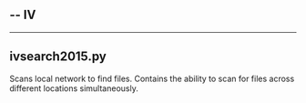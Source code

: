 --
IV
--

---------------
ivsearch2015.py
---------------
Scans local network to find files. 
Contains the ability to scan for files across different locations
simultaneously.

